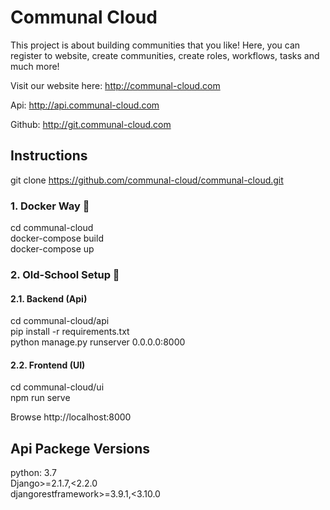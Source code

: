 # Communal Cloud
This project is about building communities that you like! Here, you can register to website, create communities, create roles, workflows, tasks and much more!

Visit our website here: http://communal-cloud.com <br />

Api: http://api.communal-cloud.com <br />

Github: http://git.communal-cloud.com <br />


## Instructions
git clone https://github.com/communal-cloud/communal-cloud.git

### 1. Docker Way 🐳
cd communal-cloud <br />
docker-compose build <br />
docker-compose up <br />

### 2. Old-School Setup 🦖
#### 2.1. Backend (Api)
cd communal-cloud/api <br />
pip install -r requirements.txt <br />
python manage.py runserver 0.0.0.0:8000

#### 2.2. Frontend (UI)
cd communal-cloud/ui <br />
npm run serve <br />

Browse http://localhost:8000


## Api Packege Versions
python: 3.7 <br />
Django>=2.1.7,<2.2.0 <br />
djangorestframework>=3.9.1,<3.10.0 <br />
